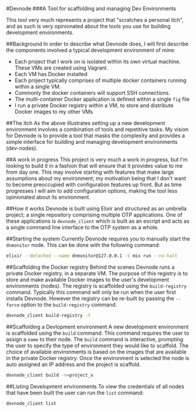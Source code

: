 #Devnode
###A Tool for scaffolding and managing Dev Environments

This tool very much represents a project that "scratches a personal itch", and as such is very opinionated about the tools you use for building development environments.

##Background
In order to describe what Devnode does, I will first describe the components involved a typical development environment of mine:
* Each project that I work on is isolated within its own virtual machine. These VMs are created using Vagrant.
* Each VM has Docker installed
* Each project typically comprises of multiple docker containers running within a single VM.
* Commonly the docker containers will support SSH connections.
* The multi-container Docker application is defined within a single `fig` file
* I run a private Docker registry within a VM, to store and distribute Docker images to my other VMs

##The itch
As the above illustrates setting up a new development environment involves a combination of tools and repetitive tasks. My vision for Devnode is to provide a tool that masks the complexity and provides a simple interface for building and managing development environments (dev-nodes).

##A work in progress
This project is very much a work in progress, but I'm looking to build it in a fashion that will ensure that it provides value to me from day one. This may involve starting with features that make large assumptions about my environment; my motivation being that I don't want to become preoccupied with configuration features up front. But as time progresses I will aim to add configuration options, making the tool less opinionated about its environment.

##How it works
Devnode is built using Elixir and structured as an umbrella project; a single repository comprising multiple OTP applications. One of these applications is `devnode_client` which is built as an escript and acts as a single command line interface to the OTP system as a whole.

##Starting the system
Currently Devnode requires you to manually start the `dnmonitor` node. This can be done with the following command:

```bash
elixir --detached --name dnmonitor@127.0.0.1 -S mix run --no-halt

```

##Scaffolding the Docker registry
Behind the scenes Devnode runs a private Docker registry, in a separate VM. The purpose of this registry is to store and make available Docker images to the user's development environments (nodes). The registry is scaffolded using the `build-registry` command. Typically this command will only be run when the user first installs Devnode. However the registry can be re-built by passing the `--force` option to the `build-registry` command.
```bash
devnode_client build-registry -f

```

##Scaffolding a Devlopment environment
A new development environment is scaffolded using the `build` command. This command requires the user to assign a `name` to their node. The `build` command is interactive, prompting the user to specify the type of environment they would like to scaffold. The choice of available environments is based on the images that are available in the private Docker registry. Once the environment is selected the node is auto assigned an IP address and the project is scaffold.
```bash
devnode_client build -n=project_x

```

##Listing Development environments
To view the credentials of all nodes that have been built the user can run the `list` command:
```bash
devnode_client list

```
